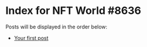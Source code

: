 # Index for NFT World #8636
Posts will be displayed in the order below:

- [Your first post](./001-first.md)


